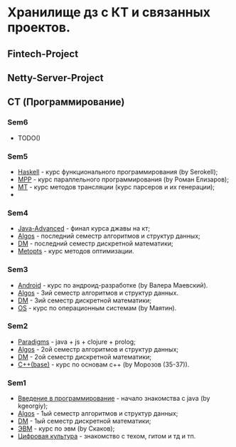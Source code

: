 # Хранилище дз с КТ и связанных проектов.

## Fintech-Project




## Netty-Server-Project




## CT (Программирование)


### Sem6
  - TODO()

### Sem5
  - [Haskell](ProgrammCourses/Sem5/haskell) - курс функционального программирования (by Serokell);
  - [MPP](ProgrammCourses/Sem5/mpp) - курс параллельного программирования (by Роман Елизаров);
  - [MT](ProgrammCourses/Sem5/mt) - курс методов трансляции (курс парсеров и их генерации);
  - 

### Sem4
  - [Java-Advanced](ProgrammCourses/Sem4/java-advanced) - финал курса джавы на кт;
  - [Algos](ProgrammCourses/Sem4/ALGOSlabs) - последний семестр алгоритмов и структур данных;
  - [DM](ProgrammCourses/Sem4/DMlabs) - последний семестр дискретной математики;
  - [Metopts](ProgrammCourses/Sem4/metopt) - курс методов оптимизации.

### Sem3
  - [Android](ProgrammCourses/Sem3/Android) - курс по андроид-разработке (by Валера Маевский).
  - [Algos](ProgrammCourses/Sem3/ALGOSlabs) - 3ий семестр алгоритмов и структур данных.
  - [DM](ProgrammCourses/Sem3/DMlabs) - 3ий семестр дискретной математики;
  - [OS](ProgrammCourses/Sem3/OperationSystems) - курс по операционным системам (by Маятин).

### Sem2
  - [Paradigms](ProgrammCourses/Sem2/Paradigms) - java + js + clojure + prolog;
  - [Algos](ProgrammCourses/Sem2/ALGOSlabs) - 2ой семестр алгоритмов и структур данных;
  - [DM](ProgrammCourses/Sem2/DMlabs) - 2ой семестр дискретной математики;
  - [C++(base)](ProgrammCourses/Sem2/c++(Морозов)) - курс по основам c++ (by Морозов (35-37)).

### Sem1
  - [Введение в программирование](ProgrammCourses/Sem1/Введение%20в%20программирование) - начало знакомства с java (by kgeorgiy);
  - [Algos](ProgrammCourses/Sem1/ALGOSlabs) - 1ый семестр алгоритмов и структур данных;
  - [DM](ProgrammCourses/Sem1/DMlabs) - 1ый семестр дискретной математики;
  - [ЭВМ](ProgrammCourses/Sem1/EVM) - курс по эвм (by Скаков);
  - [Цифровая культура](ProgrammCourses/Sem1/ЦК) - знакомство с техом, гитом и тд и тп.










